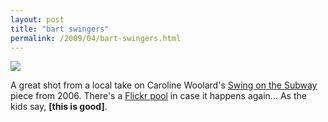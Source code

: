 ```yaml
---
layout: post
title: "bart swingers"
permalink: /2009/04/bart-swingers.html
---
```


[![](https://farm4.static.flickr.com/3410/3482855124_4ccd09c06f.jpg)](http://www.flickr.com/photos/audreypenven/3482855124/ "photo sharing")

A great shot from a local take on Caroline Woolard's [Swing on the Subway](http://carolinewoolard.blogspot.com/2006/10/swing-on-subway.html) piece from 2006. There's a [Flickr pool](http://www.flickr.com/groups/1103326@N23/pool/) in case it happens again... As the kids say, **\[this is good\]**.